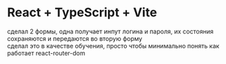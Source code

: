 # React + TypeScript + Vite
сделал 2 формы, одна получает инпут логина и пароля, их состояния сохраняются и передаются во вторую форму  
сделал это в качестве обучения, просто чтобы минимально понять как работает react-router-dom
